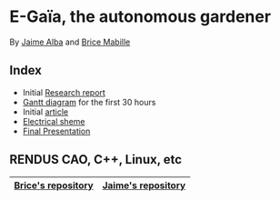 # E-Gaïa, the autonomous gardener

By [Jaime Alba](https://github.com/jaimealbapastor) and [Brice Mabille](https://github.com/Brice-Mabille)

## Index

- Initial [Research report](./ResearchReport-Bibliography.pdf)
- [Gantt diagram](./GanttDiagram.pdf) for the first 30 hours
- Initial [article](./EGAIA-article.pdf)
- [Electrical sheme](./cablage.png)
- [Final Presentation](./Final%20Presentation.pdf)

## RENDUS CAO, C++, Linux, etc

|[Brice's repository](https://github.com/Brice-Mabille/Rendu_projet_ROB3)|[Jaime's repository](https://github.com/jaimealbapastor/Rendu_Projets_ROB3)|
|:---:|:---:|
